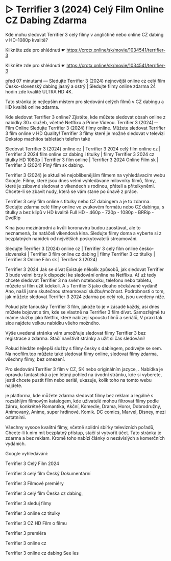 # ▷ Terrifier 3 (2024) Celý Film Online CZ Dabing Zdarma


Kde mohu sledovat Terrifier 3 celý filmy v angličtině nebo online CZ dabing v HD-1080p kvalitě?

 

 

 

Klikněte zde pro shlédnutí ☛ https://crotx.online/sk/movie/1034541/terrifier-3

Klikněte zde pro shlédnutí ☛ https://crotx.online/sk/movie/1034541/terrifier-3

 

 

 

před 07 minutami — Sledujte Terrifier 3 (2024) nejnovější online cz celý film Česko-slovenský dabing jasný a ostrý | Sledujte filmy online zdarma 24 hodin zde kvalitě ULTRA HD 4K.


Tato stránka je nejlepším místem pro sledování celých filmů v CZ dabingu a HD kvalitě online zdarma.


Kde sledovat Terrifier 3 online? Zjistěte, kde můžete sledovat obsah online z nabídky 30+ služeb, včetně Netflixu a Prime Videou. Terrifier 3 (2024) — Film Online Sledujte Terrifier 3 (2024) filmy online. Můžete sledovat Terrifier 3 film online v HD Quality! Terrifier 3 filmy které je možné sledovat v televizi Dekstop machitos tabletách telefon také


Sledovat Terrifier 3 (2024) online cz | Terrifier 3 2024 celý film online cz | Terrifier 3 2024 film online cz dabing i titulky | filmy Terrifier 3 2024 cz titulky HD 1080p | Terrifier 3 film online | Terrifier 3 2024 Online Film sk | Terrifier 3 (2024) Plný film sk dabing.


Terrifier 3 (2024) je aktuálně nejoblíbenějším filmem na vyhledávacím webu Google. Filmy, které jsou dnes velmi vyhledávané milovníky filmů, filmy, které je zábavné sledovat o víkendech s rodinou, přáteli a přítelkyněmi. Chcete-li se zbavit nudy, která se vám stane po únavě z práce.


Terrifier 3 celý film online s titulky nebo CZ dabingem a je to zdarma. Sledujte zdarma celé filmy online ve zvukovém formátu nebo CZ dabingu, s titulky a bez klipů v HD kvalitě Full HD - 460p - 720p - 1080p - BRRip - DvdRip


Kina jsou mezinárodní a kvůli koronaviru budou zaostávat, ale to neznamená, že natáčeli víkendová kina. Sledujte filmy doma a vyberte si z bezplatných nabídek od největších poskytovatelů streamování.


Sledujte Terrifier 3 (2024) online cz | Terrifier 3 celý film online česko-slovenská | Terrifier 3 film online cz dabing | filmy Terrifier 3 cz titulky | Terrifier 3 Online Film sk | Terrifier 3 (2024)


Terrifier 3 2024 Jak se dívat Existuje několik způsobů, jak sledovat Terrifier 3 bude velmi brzy k dispozici ke sledování online na Netflixu. Ať už tedy chcete sledovat Terrifier 3 na svém notebooku, telefonu nebo tabletu, můžete si film užít kdekoli. A s Terrifier 3 jako dlouho očekávané vydání! Ano, našli jsme skutečnou streamovací službu/možnost. Podrobnosti o tom, jak můžete sledovat Terrifier 3 2024 zdarma po celý rok, jsou uvedeny níže.

Pokud jste fanoušky Terrifier 3 film, jakože to je v zásadě každý, asi dnes můžete bojovat s tím, kde se vlastně na Terrifier 3 film dívat. Samozřejmě tu máme služby jako Netflix, které nabízejí spoustu filmů a seriálů, V praxi tak sice najdete velkou nabídku všeho možného.


Výše uvedená stránka vám umožňuje sledovat filmy Terrifier 3 bez registrace a zdarma. Stačí navštívit stránky a užít si čas sledování!


Pokud hledáte nejlepší služby s filmy česky s dabingem, podívejte se sem. Na nocfilm.top můžete také sledovat filmy online, sledovat filmy zdarma, všechny filmy, bez omezení.


Pro sledování Terrifier 3 film v CZ, SK nebo originálním jazyce, . Nabídka je opravdu fantastická a jen letmý pohled na úvodní stránku, kde si vyberete, jestli chcete pustit film nebo seriál, ukazuje, kolik toho na tomto webu najdete.


je platforma, kde můžete zdarma sledovat filmy bez reklam a legálně s rozsáhlým filmovým katalogem, kde uživatelé mohou filtrovat filmy podle žánru, konkrétně Romantika, Akční, Komedie, Drama, Horor, Dobrodružný, Animovaný, Anime, super hrdinové. Komik. DC comics, Marvel, Disney, mezi ostatními.


Všechny vysoce kvalitní filmy, včetně solidní sbírky televizních pořadů, Chcete-li k nim mít bezplatný přístup, stačí si vytvořit účet. Tato stránka je zdarma a bez reklam. Kromě toho nabízí články o nezávislých a komerčních vydáních.


Google vyhledávání:

Terrifier 3 Celý Film 2024

Terrifier 3 celý film Český Dokumentární

Terrifier 3 Filmové premiéry

Terrifier 3 celý film Česka cz dabing,

Terrifier 3 sleduj filmy

Terrifier 3 online cz titulky

Terrifier 3 CZ HD Film o filmu

Terrifier 3 premiéra

Terrifier 3 online cz

Terrifier 3 online cz dabing See les

